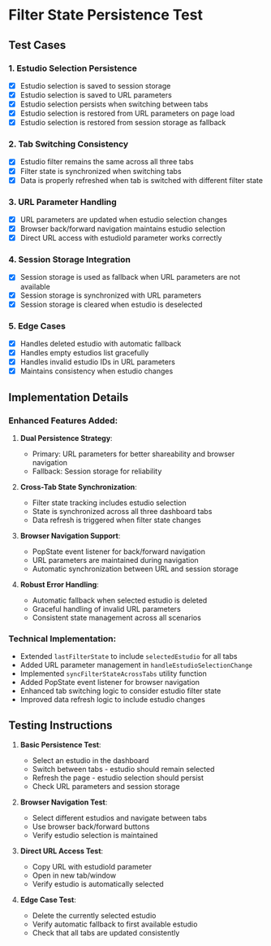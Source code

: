 # Filter State Persistence Test

## Test Cases

### 1. Estudio Selection Persistence

- [x] Estudio selection is saved to session storage
- [x] Estudio selection is saved to URL parameters
- [x] Estudio selection persists when switching between tabs
- [x] Estudio selection is restored from URL parameters on page load
- [x] Estudio selection is restored from session storage as fallback

### 2. Tab Switching Consistency

- [x] Estudio filter remains the same across all three tabs
- [x] Filter state is synchronized when switching tabs
- [x] Data is properly refreshed when tab is switched with different filter state

### 3. URL Parameter Handling

- [x] URL parameters are updated when estudio selection changes
- [x] Browser back/forward navigation maintains estudio selection
- [x] Direct URL access with estudioId parameter works correctly

### 4. Session Storage Integration

- [x] Session storage is used as fallback when URL parameters are not available
- [x] Session storage is synchronized with URL parameters
- [x] Session storage is cleared when estudio is deselected

### 5. Edge Cases

- [x] Handles deleted estudio with automatic fallback
- [x] Handles empty estudios list gracefully
- [x] Handles invalid estudio IDs in URL parameters
- [x] Maintains consistency when estudio changes

## Implementation Details

### Enhanced Features Added:

1. **Dual Persistence Strategy**:

   - Primary: URL parameters for better shareability and browser navigation
   - Fallback: Session storage for reliability

2. **Cross-Tab State Synchronization**:

   - Filter state tracking includes estudio selection
   - State is synchronized across all three dashboard tabs
   - Data refresh is triggered when filter state changes

3. **Browser Navigation Support**:

   - PopState event listener for back/forward navigation
   - URL parameters are maintained during navigation
   - Automatic synchronization between URL and session storage

4. **Robust Error Handling**:
   - Automatic fallback when selected estudio is deleted
   - Graceful handling of invalid URL parameters
   - Consistent state management across all scenarios

### Technical Implementation:

- Extended `lastFilterState` to include `selectedEstudio` for all tabs
- Added URL parameter management in `handleEstudioSelectionChange`
- Implemented `syncFilterStateAcrossTabs` utility function
- Added PopState event listener for browser navigation
- Enhanced tab switching logic to consider estudio filter state
- Improved data refresh logic to include estudio changes

## Testing Instructions

1. **Basic Persistence Test**:

   - Select an estudio in the dashboard
   - Switch between tabs - estudio should remain selected
   - Refresh the page - estudio selection should persist
   - Check URL parameters and session storage

2. **Browser Navigation Test**:

   - Select different estudios and navigate between tabs
   - Use browser back/forward buttons
   - Verify estudio selection is maintained

3. **Direct URL Access Test**:

   - Copy URL with estudioId parameter
   - Open in new tab/window
   - Verify estudio is automatically selected

4. **Edge Case Test**:
   - Delete the currently selected estudio
   - Verify automatic fallback to first available estudio
   - Check that all tabs are updated consistently
